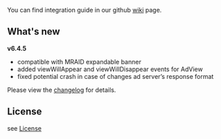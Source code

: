 You can find integration guide in our github [wiki](https://github.com/loopme/loopme-ios-sdk/wiki) page.

## What's new ##
**v6.4.5**

- compatible with MRAID expandable banner
- added viewWillAppear and viewWillDisappear events for AdView
- fixed potential crash in case of changes ad server’s response format

Please view the [changelog](CHANGELOG.md) for details.

## License ##

see [License](LICENSE.md)
